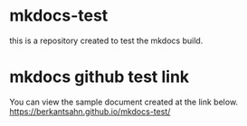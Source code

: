 # mkdocs-test
this is a repository created to test the mkdocs build.

# mkdocs github test link
You can view the sample document created at the link below.
https://berkantsahn.github.io/mkdocs-test/
